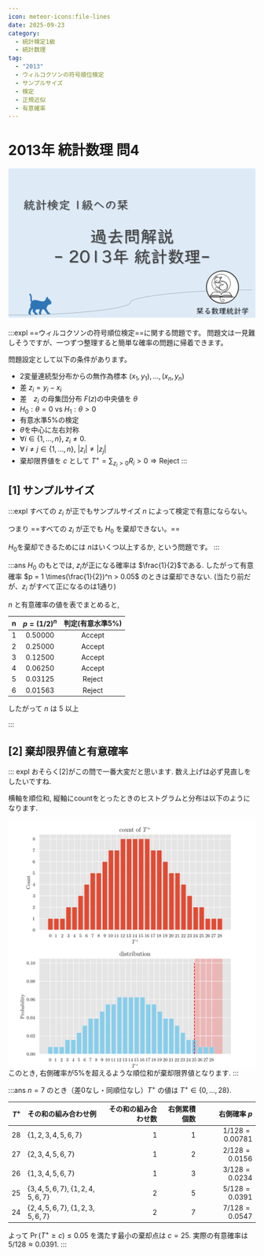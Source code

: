 ```yaml
---
icon: meteor-icons:file-lines
date: 2025-09-23
category:
  - 統計検定1級
  - 統計数理
tag:
  - "2013"
  - ウィルコクソンの符号順位検定
  - サンプルサイズ
  - 検定
  - 正規近似
  - 有意確率
---
```


# 2013年 統計数理 問4

<div style="display: flex; gap: 10px; justify-content: center;">
  <img src="/assets/images/grade1_1/2013/thumbnail.png" style="max-width: 100%; height: auto;">
</div>


:::expl
==ウィルコクソンの符号順位検定==に関する問題です。
問題文は一見難しそうですが、一つずつ整理すると簡単な確率の問題に帰着できます。

問題設定として以下の条件があります。
- 2変量連続型分布からの無作為標本 $(x_1, y_1),\dots, (x_n, y_n)$
- 差 $z_i = y_i - x_i$
- 差　$z_i$ の母集団分布 $F(z)$の中央値を $\theta$
- $H_0: \theta=0$ vs $H_1: \theta>0$
- 有意水準5%の検定
- $\theta$を中心に左右対称
- $\forall i \in \{1,\dots,n\},\; z_i \ne 0.$
- $\forall\, i\neq j\in\{1,\dots,n\},\ |z_i|\neq |z_j|$
- 棄却限界値を $c$ として $T^+ = \sum_{z_i>0}R_i > 0 \Rightarrow \text{Reject}$
:::

## [1] サンプルサイズ
:::expl
すべての $z_i$ が正でもサンプルサイズ $n$ によって検定で有意にならない。

つまり
==すべての $z_i$ が正でも $H_0$ を棄却できない。==

$H_0$を棄却できるためには $n$はいくつ以上するか, という問題です。
:::

:::ans
$H_0$ のもとでは, $z_i$が正になる確率は $\frac{1}{2}$である.
したがって有意確率 $p = 1 \times(\frac{1}{2})^n > 0.05$ のときは棄却できない.
(当たり前だが、$z_i$ がすべて正になるのは1通り)

$n$ と有意確率の値を表でまとめると,

| n | $p=(1/2)^n$ | 判定(有意水準5%) |
|---:|:-------------:|:-----------------:|
| 1 | 0.50000 | Accept |
| 2 | 0.25000 | Accept |
| 3 | 0.12500 | Accept |
| 4 | 0.06250 | Accept |
| 5 | 0.03125 | Reject |
| 6 | 0.01563 | Reject |

したがって $n$ は $5$ 以上

:::

## [2] 棄却限界値と有意確率

::: expl
おそらく[2]がこの問で一番大変だと思います.
数え上げは必ず見直しをしたいですね.

横軸を順位和, 縦軸にcountをとったときのヒストグラムと分布は以下のようになります.
<div style="display: flex; gap: 10px; justify-content: center;">
  <img src="/assets/images/grade1_1/2013/t_plus_count.png" style="max-width: 100%; height: auto;">
</div>
<div style="display: flex; gap: 10px; justify-content: center;">
  <img src="/assets/images/grade1_1/2013/t_plus_prob.png" style="max-width: 100%; height: auto;">
</div>
このとき, 右側確率が5%を超えるような順位和が棄却限界値となります.
:::

:::ans
$n=7$ のとき（差0なし・同順位なし）$T^+$ の値は $T^+\in\{0,\dots,28\}$.


| $T^+$ | その和の組み合わせ例 | その和の組み合わせ数 | 右側累積個数 | 右側確率 $p$ |
|---:|:--|---:|---:|---:|
| 28 | $\{1,2,3,4,5,6,7\}$ | 1 | 1 | $1/128=0.00781$ |
| 27 | $\{2,3,4,5,6,7\}$ | 1 | 2 | $2/128=0.0156$ |
| 26 | $\{1,3,4,5,6,7\}$ | 1 | 3 | $3/128=0.0234$ |
| 25 | $\{3,4,5,6,7\},\ \{1,2,4,5,6,7\}$ | 2 | 5 | $5/128=0.0391$ |
| 24 | $\{2,4,5,6,7\},\ \{1,2,3,5,6,7\}$ | 2 | 7 | $7/128=0.0547$ |

よって $\Pr(T^+\ge c)\le 0.05$ を満たす最小の棄却点は $c=25$.
実際の有意確率は $5/128\approx0.0391$.
:::
